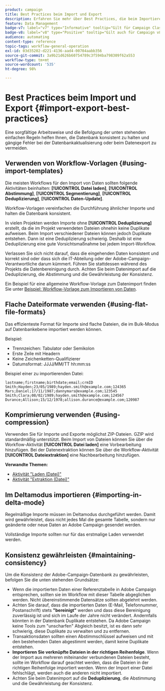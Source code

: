 ```yaml
---
product: campaign
title: Best Practices beim Import und Export
description: Erfahren Sie mehr über Best Practices, die beim Importieren oder Exportieren von Daten befolgt werden sollten
feature: Data Management
badge-v7: label="v7" type="Informative" tooltip="Gilt für Campaign Classic v7"
badge-v8: label="v8" type="Positive" tooltip="Gilt auch für Campaign v8"
audience: automating
content-type: reference
topic-tags: workflow-general-operation
exl-id: 03d35202-d221-4136-aad4-00704aabb356
source-git-commit: 3a9b21d626b60754789c3f594ba798309f62a553
workflow-type: tm+mt
source-wordcount: '535'
ht-degree: 98%

---
```


# Best Practices beim Import und Export {#import-export-best-practices}



Eine sorgfältige Arbeitsweise und die Befolgung der unten stehenden einfachen Regeln helfen Ihnen, die Datenbank konsistent zu halten und gängige Fehler bei der Datenbankaktualisierung oder beim Datenexport zu vermeiden.

## Verwenden von Workflow-Vorlagen {#using-import-templates}

Die meisten Workflows für den Import von Daten sollten folgende Aktivitäten beinhalten: **[!UICONTROL Datei laden]**, **[!UICONTROL Abstimmung]**, **[!UICONTROL Segmentierung]**, **[!UICONTROL Deduplizierung]**, **[!UICONTROL Daten-Update]**.

Workflow-Vorlagen vereinfachen die Durchführung ähnlicher Importe und halten die Datenbank konsistent.

In vielen Projekten werden Importe ohne **[!UICONTROL Deduplizierung]** erstellt, da die im Projekt verwendeten Dateien ohnehin keine Duplikate aufweisen. Beim Import verschiedener Dateien können jedoch Duplikate entstehen. Dann ist eine Deduplizierung schwierig. Deshalb ist eine Deduplizierung eine gute Vorsichtsmaßnahme bei jedem Import-Workflow.

Verlassen Sie sich nicht darauf, dass die eingehenden Daten konsistent und korrekt sind oder dass sich die IT-Abteilung oder der Adobe-Campaign-Verantwortliche darum kümmert. Führen Sie stattdessen während des Projekts die Datenbereinigung durch. Achten Sie beim Datenimport auf die Deduplizierung, die Abstimmung und die Gewährleistung der Konsistenz.

Ein Beispiel für eine allgemeine Workflow-Vorlage zum Datenimport finden Sie unter [Beispiel: Workflow-Vorlage zum Importieren von Daten](../../platform/using/creating-import-export-templates.md).

## Flache Dateiformate verwenden {#using-flat-file-formats}

Das effizienteste Format für Importe sind flache Dateien, die im Bulk-Modus auf Datenbankebene importiert werden können.

Beispiel:

* Trennzeichen: Tabulator oder Semikolon
* Erste Zeile mit Headern
* Keine Zeichenketten-Qualifizierer
* Datumsformat: JJJJ/MM/TT hh:mm:ss

Beispiel einer zu importierenden Datei:

```
lastname;firstname;birthdate;email;crmID
Smith;Hayden;23/05/1989;hayden.smith@example.com;124365
Mars;Daniel;17/11/1987;dannymars@example.com;123545
Smith;Clara;08/02/1989;hayden.smith@example.com;124567
Durance;Allison;15/12/1978;allison.durance@example.com;120987
```

## Komprimierung verwenden {#using-compression}

Verwenden Sie für Importe und Exporte möglichst ZIP-Dateien. GZIP wird standardmäßig unterstützt. Beim Import von Dateien können Sie über die Workflow-Aktivität **[!UICONTROL Datei laden]** eine Vorbearbeitung hinzufügen. Bei der Datenextraktion können Sie über die Workflow-Aktivität **[!UICONTROL Dateiextraktion]** eine Nachbearbeitung hinzufügen.

**Verwandte Themen:**

* [Aktivität &quot;Laden (Datei)&quot;](../../workflow/using/data-loading--file-.md)
* [Aktivität &quot;Extraktion (Datei)&quot;](../../workflow/using/extraction--file-.md)

## Im Deltamodus importieren {#importing-in-delta-mode}

Regelmäßige Importe müssen im Deltamodus durchgeführt werden. Damit wird gewährleistet, dass nicht jedes Mal die gesamte Tabelle, sondern nur geänderte oder neue Daten an Adobe Campaign gesendet werden.

Vollständige Importe sollten nur für das erstmalige Laden verwendet werden.

## Konsistenz gewährleisten {#maintaining-consistency}

Um die Konsistenz der Adobe-Campaign-Datenbank zu gewährleisten, befolgen Sie die unten stehenden Grundsätze:

* Wenn die importierten Daten einer Referenztabelle in Adobe Campaign entsprechen, sollten sie im Workflow mit dieser Tabelle abgeglichen werden. Nicht übereinstimmende Datensätze sollten abgelehnt werden.
* Achten Sie darauf, dass die importierten Daten (E-Mail, Telefonnummer, Postanschrift) stets **&quot;bereinigt&quot;** werden und dass diese Bereinigung zuverlässig ist und sich im Laufe der Jahre nicht verändert. Andernfalls könnten in der Datenbank Duplikate entstehen. Da Adobe Campaign keine Tools zum &quot;unscharfen&quot; Abgleich besitzt, ist es dann sehr schwierig, diese Duplikate zu verwalten und zu entfernen.
* Transaktionsdaten sollten einen Abstimmschlüssel aufweisen und mit den bestehenden Daten abgestimmt werden, damit keine Duplikate entstehen.
* **Importieren Sie verknüpfte Dateien in der richtigen Reihenfolge**. Wenn der Import aus mehreren miteinander verbundenen Dateien besteht, sollte im Workflow darauf geachtet werden, dass die Dateien in der richtigen Reihenfolge importiert werden. Wenn der Import einer Datei fehlschlägt, werden auch die anderen nicht importiert.
* Achten Sie beim Datenimport auf die **Deduplizierung**, die Abstimmung und die Gewährleistung der Konsistenz.
